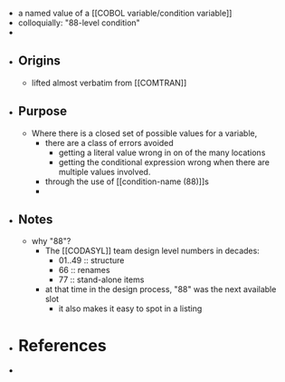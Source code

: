 - a named value of a [[COBOL variable/condition variable]]
- colloquially: "88-level condition"
-
- ## Origins
	- lifted almost verbatim from [[COMTRAN]]
- ## Purpose
	- Where there is a closed set of possible values for a variable,
		- there are a class of errors avoided
			- getting a literal value wrong in on of the many locations
			- getting the conditional expression wrong when there are multiple values involved.
		- through the use of [[condition-name (88)]]s
		-
- ## Notes
	- why "88"?
		- The [[CODASYL]] team design level numbers in decades:
			- 01..49 :: structure
			- 66 :: renames
			- 77 :: stand-alone items
		- at that time in the design process, "88" was the next available slot
			- it also makes it easy to spot in a listing
- # References
-